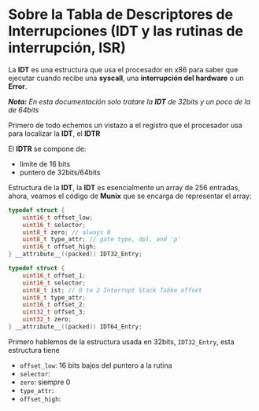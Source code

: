 # Sobre la Tabla de Descriptores de Interrupciones (IDT y las rutinas de interrupción, ISR)

La **IDT** es una estructura que usa el procesador en x86 para saber que ejecutar cuando recibe una **syscall**, una **interrupción del hardware** o un **Error**.

***Nota:** En esta documentación solo tratare la **IDT** de 32bits y un poco de la de 64bits*

Primero de todo echemos un vistazo a el registro que el procesador usa para localizar la **IDT**, el **IDTR**

El **IDTR** se compone de:
- limite de 16 bits
- puntero de 32bits/64bits

Estructura de la **IDT**, la **IDT** es esencialmente un array de 256 entradas, ahora, veamos el código de **Munix** que se encarga de representar el array:
```c
typedef struct {
	uint16_t offset_low;
	uint16_t selector;
	uint8_t zero; // always 0
	uint8_t type_attr; // gate type, dpl, and 'p'
	uint16_t offset_high;
} __attribute__((packed)) IDT32_Entry;

typedef struct {
	uint16_t offset_1;
	uint16_t selector;
	uint8_t ist; // 0 to 2 Interrupt Stack Tabke offset
	uint8_t type_attr;
	uint16_t offset_2;
	uint32_t offset_3;
	uint32_t zero;
} __attribute__((packed)) IDT64_Entry;
```

Primero hablemos de la estructura usada en 32bits, `IDT32_Entry`, esta estructura tiene
- `offset_low`: 16 bits bajos del puntero a la rutina
- `selector`:
- `zero`: siempre 0
- `type_attr`:
- `offset_high`:
